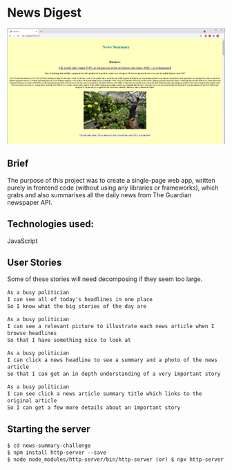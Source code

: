 # News Digest

![](images/NewsSummary-Screenshot.png)

## Brief

The purpose of this project was to create a single-page web app, written purely in frontend code (without using any libraries or frameworks), which grabs and also summarises all the daily news from The Guardian newspaper API.

## Technologies used:

JavaScript

## User Stories

Some of these stories will need decomposing if they seem too large.

```
As a busy politician
I can see all of today's headlines in one place
So I know what the big stories of the day are
```

```
As a busy politician
I can see a relevant picture to illustrate each news article when I browse headlines
So that I have something nice to look at
```

```
As a busy politician
I can click a news headline to see a summary and a photo of the news article
So that I can get an in depth understanding of a very important story
```

```
As a busy politician
I can see click a news article summary title which links to the original article
So I can get a few more details about an important story
```

## Starting the server
```
$ cd news-summary-challenge
$ npm install http-server --save
$ node node_modules/http-server/bin/http-server (or) $ npx http-server
```
